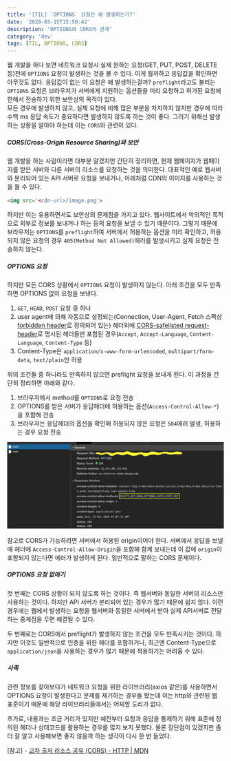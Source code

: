 ```yaml
---
title: '[TIL] `OPTIONS` 요청은 왜 발생하는가?'
date: '2020-03-15T15:50:42'
description: 'OPTIONS와 CORS의 관계'
category: 'dev'
tags: [TIL, OPTIONS, CORS]
---
```


웹 개발을 하다 보면 네트워크 요청시 실제 원하는 요청(GET, PUT, POST, DELETE 등)전에 `OPTIONS` 요청이 발생하는 것을 볼 수 있다. 이게 뭘까하고 응답값을 확인하면 아무것도 없다. 응답값이 없는 이 요청은 왜 발생하는걸까?
 `preflight`라고도 불리는 `OPTIONS` 요청은 브라우저가 서버에게 지원하는 옵션들을 미리 요청하고 허가된 요청에 한해서 전송하기 위한 보안상의 목적이 있다.  
 모든 경우에 발생하지 않고, 실제 요청에 비해 많은 부분을 차지하지 않지만 경우에 따라 수백 ms 응답 속도가 중요하다면 발생하지 않도록 하는 것이 좋다. 그러기 위해선 발생하는 상황을 알아야 하는데 이는 `CORS`와 관련이 있다.

##### CORS(Cross-Origin Resource Sharing)와 보안

웹 개발을 하는 사람이라면 대부분 알겠지만 간단히 정리하면, 현재 웹페이지가 웹페이지를 받은 서버와 다른 서버의 리소스를 요청하는 것을 의미한다. 대표적인 예로 웹서버와 분리되어 있는 API 서버로 요청을 보내거나, 아래처럼 CDN의 이미지를 사용하는 것을 들 수 있다.
```html
<img src='<cdn-url>/image.png'>
```
하지만 이는 유용하면서도 보안상의 문제점을 가지고 있다. 웹사이트에서 악의적인 목적으로 외부로 정보를 보내거나 하는 등의 요청을 보낼 수 있기 때문이다. 그렇기 때문에 브라우저는 `OPTIONS`를 `preflight`하여 서버에서 허용하는 옵션을 미리 확인하고, 허용되지 않은 요청의 경우 `405(Method Not Allowed)`에러를 발생시키고 실제 요청은 전송하지 않는다.

##### OPTIONS 요청
하지만 모든 CORS 상황에서 `OPTIONS` 요청이 발생하지 않는다. 아래 조건을 모두 만족하면 OPTIONS 없이 요청을 보낸다.
1. `GET`, `HEAD`, `POST` 요청 중 하나
2. user agent에 의해 자동으로 설정되는(Connection, User-Agent, Fetch 스펙상 [forbidden header](https://fetch.spec.whatwg.org/#forbidden-header-name)로 정의되어 있는) 헤더외에 [CORS-safelisted request-header](https://fetch.spec.whatwg.org/#cors-safelisted-request-header)로 명시된 헤더들만 포함된 경우(`Accept`, `Accept-Language`, `Content-Language`, `Content-Type` 등)
3. Content-Type은 `application/x-www-form-urlencoded`,
`multipart/form-data`, `text/plain`만 허용

위의 조건들 중 하나라도 만족하지 않으면 preflight 요청을 보내게 된다. 이 과정을 간단히 정리하면 아래와 같다.
1. 브라우저에서 method를 `OPTIONS`로 요청 전송
2. OPTIONS를 받은 서버가 응답헤더에 허용하는 옵션(`Access-Control-Allow-*`)을 포함해 전송
3. 브라우저는 응답헤더의 옵션을 확인해 허용되지 않은 요청은 `504`에러 발생, 허용하는 경우 요청 전송

![OPTIONS request](./options.png)

참고로 CORS가 가능하려면 서버에서 허용된 origin이어야 한다. 서버에서 응답을 보낼 때 헤더에 `Access-Control-Allow-Origin`을 포함해 함께 보내는데 이 값에 `origin`이 포함되지 않는다면 에러가 발생하게 된다. 일반적으로 말하는 CORS 문제이다.

##### OPTIONS 요청 없애기
첫 번째는 CORS 상황이 되지 않도록 하는 것이다. 즉 웹서버와 동일한 서버의 리소스만 사용하는 것이다. 하지만 API 서버가 분리되어 있는 경우가 많기 때문에 쉽지 않다. 이런 경우에는 웹에서 발생하는 요청을 웹서버와 동일한 서버에서 받아 실제 API서버로 전달하는 중계점을 두면 해결될 수 있다.

두 번째로는 CORS에서 preflight가 발생하지 않는 조건을 모두 만족시키는 것이다. 하지만 이것도 일반적으로 인증을 위한 헤더를 포함하거나, 최근엔 Content-Type으로 `application/json`을 사용하는 경우가 많기 때문에 적용하기는 어려울 수 있다.

##### 사족
관련 정보를 찾아보다가 네트워크 요청을 위한 라이브러리(axios 같은)를 사용하면서 OPTIONS 요청이 발생한다고 문제를 제기하는 경우들 봤는데 이는 http와 관련된 웹 표준이기 때문에 해당 라이브러리들에서는 어찌할 도리가 없다.

추가로, 내용과는 조금 거리가 있지만 예전부터 요청과 응답을 통제하기 위해 표준에 정의된 헤더나 상태코드를 활용하는 경우를 많지 보지 못했다. 물론 장단점이 있겠지만 좀 더 잘 알고 사용해보면 좋지 않을까 하는 생각이 다시 한 번 들었다.

[참고] - [교차 출처 리소스 공유 (CORS) - HTTP \| MDN](https://developer.mozilla.org/ko/docs/Web/HTTP/CORS)